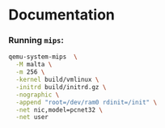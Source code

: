 # Documentation

### Running `mips`:

```bash
qemu-system-mips  \
  -M malta \
  -m 256 \
  -kernel build/vmlinux \
  -initrd build/initrd.gz \
  -nographic \
  -append "root=/dev/ram0 rdinit=/init" \
  -net nic,model=pcnet32 \
  -net user
```
